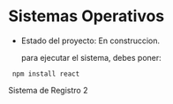 <h1> Sistemas Operativos</h1>

- Estado del proyecto: En construccion.

  para ejecutar el sistema, debes poner:

``` npm install react```

Sistema de Registro 2
